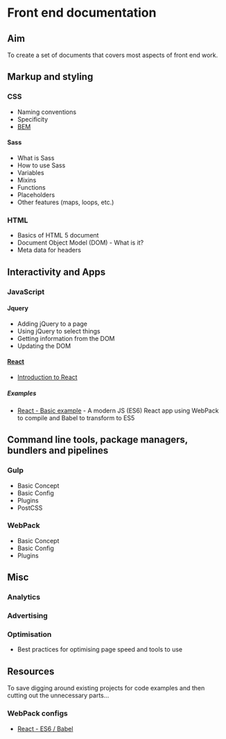 # Front end documentation

## Aim

To create a set of documents that covers most aspects of front end work.

## Markup and styling
### CSS

- Naming conventions
- Specificity
- [BEM](documentation/CSS/BEM.md)

#### Sass

- What is Sass
- How to use Sass
- Variables
- Mixins
- Functions
- Placeholders
- Other features (maps, loops, etc.)

### HTML

- Basics of HTML 5 document
- Document Object Model (DOM) - What is it?
- Meta data for headers


## Interactivity and Apps
### JavaScript

#### Jquery

- Adding jQuery to a page
- Using jQuery to select things
- Getting information from the DOM
- Updating the DOM

#### [React](documentation/JavaScript/react)

- [Introduction to React](documentation/JavaScript/react/01-intro.md)

##### Examples

- [React - Basic example](documentation/JavaScript/react/examples/basic) - A modern JS (ES6) React app using WebPack to compile and Babel to transform to ES5

## Command line tools, package managers, bundlers and pipelines

### Gulp

- Basic Concept 
- Basic Config
- Plugins
- PostCSS

### WebPack

- Basic Concept 
- Basic Config
- Plugins


## Misc

### Analytics


### Advertising


### Optimisation

- Best practices for optimising page speed and tools to use



## Resources

To save digging around existing projects for code examples and then cutting out the unnecessary parts...

### WebPack configs

- [React - ES6 / Babel](resources/webpack/react.webpack.config.js)
